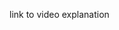 link to video explanation [](https://1drv.ms/v/c/bfe0f0ce6589e520/EZXSAsOWDuVKjq39fqKvjosBtHMz_zwHtmuGWPkKae5AfQ?e=vOn9ee)

